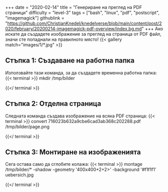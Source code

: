 +++
date = "2020-02-14"
title = "Генериране на преглед на PDF страници"
difficulty = "level-3"
tags = ["bash", "linux", "pdf", "postscript", "imagemagick"]
githublink = "https://github.com/ChristianKnedel/knedelverse/blob/main/content/post/2020/february/20200214-imagemagick-pdf-overview/index.bg.md"
+++
Ако искате да създадете изображение за преглед на страница от PDF файл, значи сте попаднали на правилното място!
{{< gallery match="images/1/*.jpg" >}}

## Стъпка 1: Създаване на работна папка
Използвайте тази команда, за да създадете временна работна папка:
{{< terminal >}}
mkdir /tmp/bilder

{{</ terminal >}}

## Стъпка 2: Отделна страница
Следната команда създава изображение на всяка PDF страница:
{{< terminal >}}
convert 716023b632a9cbe6cad3ab368c202288.pdf /tmp/bilder/page.png

{{</ terminal >}}

## Стъпка 3: Монтиране на изображенията
Сега остава само да сглобите колажа:
{{< terminal >}}
montage /tmp/bilder/* -shadow -geometry '400x400+2+2>' -background '#f1f1f1' uebersich.jpg

{{</ terminal >}}
